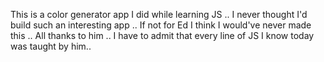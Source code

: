This is a color generator app I did while learning JS .. I never thought I'd build such an interesting app .. If not for Ed I think I would've never made this .. All thanks to him .. I have to admit that every line of JS I know today was taught by him..
